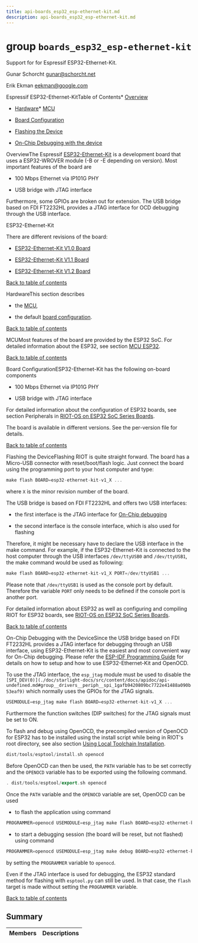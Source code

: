 ```yaml
---
title: api-boards_esp32_esp-ethernet-kit.md
description: api-boards_esp32_esp-ethernet-kit.md
---
```

# group `boards_esp32_esp-ethernet-kit` 

Support for for Espressif ESP32-Ethernet-Kit.

Gunar Schorcht [gunar@schorcht.net](mailto:gunar@schorcht.net)

Erik Ekman [eekman@google.com](mailto:eekman@google.com)

Espressif ESP32-Ethernet-KitTable of Contents* [Overview](#esp32_ethernet_kit_overview)

* [Hardware](#esp32_ethernet_kit_hardware)* [MCU](#esp32_ethernet_kit_mcu)

* [Board Configuration](#esp32_ethernet_kit_board_configuration)

* [Flashing the Device](#esp32_ethernet_kit_flashing)

* [On-Chip Debugging with the device](#esp32_ethernet_kit_debugging)

OverviewThe Espressif [ESP32-Ethernet-Kit](https://docs.espressif.com/projects/esp-idf/en/latest/esp32/hw-reference/esp32/get-started-ethernet-kit.html) is a development board that uses a ESP32-WROVER module (-B or -E depending on version). Most important features of the board are

* 100 Mbps Ethernet via IP101G PHY

* USB bridge with JTAG interface

Furthermore, some GPIOs are broken out for extension. The USB bridge based on FDI FT2232HL provides a JTAG interface for OCD debugging through the USB interface.

ESP32-Ethernet-Kit

There are different revisions of the board:

* [ESP32-Ethernet-Kit V1.0 Board](./doc/starlight-docs/src/content/docs/apidoc/api-undefined.md#group__boards__esp32__esp-ethernet-kit-v1__0)

* [ESP32-Ethernet-Kit V1.1 Board](./doc/starlight-docs/src/content/docs/apidoc/api-undefined.md#group__boards__esp32__esp-ethernet-kit-v1__1)

* [ESP32-Ethernet-Kit V1.2 Board](./doc/starlight-docs/src/content/docs/apidoc/api-undefined.md#group__boards__esp32__esp-ethernet-kit-v1__2)

[Back to table of contents](#esp32_ethernet_kit_toc)

HardwareThis section describes

* the [MCU](#esp32_ethernet_kit_mcu),

* the default [board configuration](#esp32_ethernet_kit_board_configuration).

[Back to table of contents](#esp32_ethernet_kit_toc)

MCUMost features of the board are provided by the ESP32 SoC. For detailed information about the ESP32, see section [MCU ESP32](#group__cpu__esp32_1esp32_mcu_esp32).

[Back to table of contents](#esp32_ethernet_kit_toc)

Board ConfigurationESP32-Ethernet-Kit has the following on-board components

* 100 Mbps Ethernet via IP101G PHY

* USB bridge with JTAG interface

For detailed information about the configuration of ESP32 boards, see section Peripherals in [RIOT-OS on ESP32 SoC Series Boards](#group__cpu__esp32_1esp32_riot).

The board is available in different versions. See the per-version file for details.

[Back to table of contents](#esp32_ethernet_kit_toc)

Flashing the DeviceFlashing RIOT is quite straight forward. The board has a Micro-USB connector with reset/boot/flash logic. Just connect the board using the programming port to your host computer and type: 
```cpp
make flash BOARD=esp32-ethernet-kit-v1_X ...
```
 where `X` is the minor revision number of the board.

The USB bridge is based on FDI FT2232HL and offers two USB interfaces:

* the first interface is the JTAG interface for [On-Chip debugging](#esp32_ethernet_kit_debugging)

* the second interface is the console interface, which is also used for flashing

Therefore, it might be necessary have to declare the USB interface in the make command. For example, if the ESP32-Ethernet-Kit is connected to the host computer through the USB interfaces `/dev/ttyUSB0` and `/dev/ttyUSB1`, the make command would be used as following: 
```cpp
make flash BOARD=esp32-ethernet-kit-v1_X PORT=/dev/ttyUSB1 ...
```
 Please note that `/dev/ttyUSB1` is used as the console port by default. Therefore the variable `PORT` only needs to be defined if the console port is another port.

For detailed information about ESP32 as well as configuring and compiling RIOT for ESP32 boards, see [RIOT-OS on ESP32 SoC Series Boards](#group__cpu__esp32_1esp32_riot).

[Back to table of contents](#esp32_ethernet_kit_toc)

On-Chip Debugging with the DeviceSince the USB bridge based on FDI FT2232HL provides a JTAG interface for debugging through an USB interface, using ESP32-Ethernet-Kit is the easiest and most convenient way for On-Chip debugging. Please refer the [ESP-IDF Programming Guide](https://docs.espressif.com/projects/esp-idf/en/latest/esp32/api-guides/jtag-debugging/index.html) for details on how to setup and how to use ESP32-Ethernet-Kit and OpenOCD.

To use the JTAG interface, the `esp_jtag` module must be used to disable the `[SPI_DEV(0)](./doc/starlight-docs/src/content/docs/apidoc/api-undefined.md#group__drivers__periph__spi_1gafb9420809bc7722e41488a090b53eaf9)` which normally uses the GPIOs for the JTAG signals. 
```cpp
USEMODULE=esp_jtag make flash BOARD=esp32-ethernet-kit-v1_X ...
```
 Furthermore the function switches (DIP switches) for the JTAG signals must be set to ON.

To flash and debug using OpenOCD, the precompiled version of OpenOCD for ESP32 has to be installed using the install script while being in RIOT's root directory, see also section [Using Local Toolchain Installation](#esp32_local_toolchain_installation). 
```cpp
dist/tools/esptool/install.sh openocd
```

Before OpenOCD can then be used, the `PATH` variable has to be set correctly and the `OPENOCD` variable has to be exported using the following command. 
```cpp
. dist/tools/esptool/export.sh openocd
```

Once the `PATH` variable and the `OPENOCD` variable are set, OpenOCD can be used

* to flash the application using command 
```cpp
PROGRAMMER=openocd USEMODULE=esp_jtag make flash BOARD=esp32-ethernet-kit-v1_X ...
```

* to start a debugging session (the board will be reset, but not flashed) using command 
```cpp
PROGRAMMER=openocd USEMODULE=esp_jtag make debug BOARD=esp32-ethernet-kit-v1_X ...
```

by setting the `PROGRAMMER` variable to `openocd`.

Even if the JTAG interface is used for debugging, the ESP32 standard method for flashing with `esptool.py` can still be used. In that case, the `flash` target is made without setting the `PROGRAMMER` variable.

[Back to table of contents](#esp32_ethernet_kit_toc)

## Summary

 Members                        | Descriptions                                
--------------------------------|---------------------------------------------

